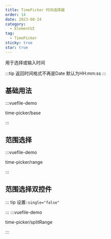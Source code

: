 ```yaml
---
title: TimePicker 时间选择器
order: 14
date: 2023-08-24
category:
  - ElementUI
tag:
  - TimePicker
sticky: true
star: true
---
```


用于选择或输入时间

<!-- more -->

:::tip
返回时间格式不再是Date 默认为HH:mm:ss
:::

## 基础用法

:::vuefile-demo

time-picker/base

:::

## 范围选择

:::vuefile-demo

time-picker/range

:::

## 范围选择双控件

::: tip
设置<code>:single="false"</code>

:::
:::vuefile-demo

time-picker/splitRange

:::

